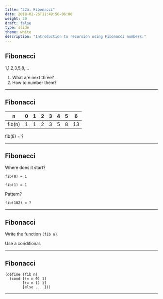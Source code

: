 ```yaml
---
title: "22a. Fibonacci"
date: 2018-02-26T11:49:56-06:00
weight: 30
draft: false
type: slide
theme: white
description: "Introduction to recursion using Fibonacci numbers."
---
```


## Fibonacci

1,1,2,3,5,8,...

1. What are next three?
2. How to number them?

---

## Fibonacci 

|n|0|1|2|3|4|5|6|
|-|-|-|-|-|-|-|-|
|fib(n)|1|1|2|3|5|8|13|

fib(8) = ?

---

## Fibonacci

Where does it start?

`fib(0) = 1`

`fib(1) = 1`

Pattern?

`fib(102) = ?`

--- 

## Fibonacci

Write the function `(fib n)`.

Use a conditional.

---

## Fibonacci

```racket
(define (fib n)
  (cond [(= n 0) 1]
        [(= n 1) 1]
        [else ... ]))
```
---
